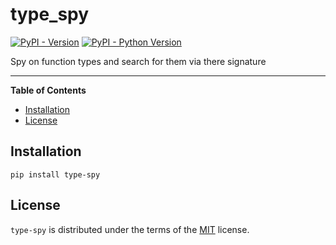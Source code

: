 # type_spy

[![PyPI - Version](https://img.shields.io/pypi/v/type-spy.svg)](https://pypi.org/project/type-spy)
[![PyPI - Python Version](https://img.shields.io/pypi/pyversions/type-spy.svg)](https://pypi.org/project/type-spy)

Spy on function types and search for them via there signature

-----


**Table of Contents**

- [Installation](#installation)
- [License](#license)

## Installation

```console
pip install type-spy
```

## License

`type-spy` is distributed under the terms of the [MIT](https://spdx.org/licenses/MIT.html) license.
